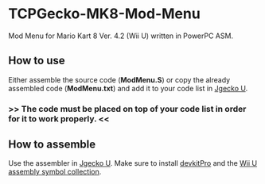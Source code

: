 # TCPGecko-MK8-Mod-Menu
Mod Menu for Mario Kart 8 Ver. 4.2 (Wii U) written in PowerPC ASM.

## How to use
Either assemble the source code (**ModMenu.S**) or copy the already assembled code (**ModMenu.txt**) and add it to your code list in [Jgecko U](https://github.com/BullyWiiPlaza/JGeckoU).

### >> The code must be placed on top of your code list in order for it to work properly. <<

## How to assemble
Use the assembler in [Jgecko U](https://github.com/BullyWiiPlaza/JGeckoU). Make sure to install [devkitPro](https://github.com/devkitPro/installer/releases) and the [Wii U assembly symbol collection](https://github.com/Mewtality/wiiu-assembly-symbols).
